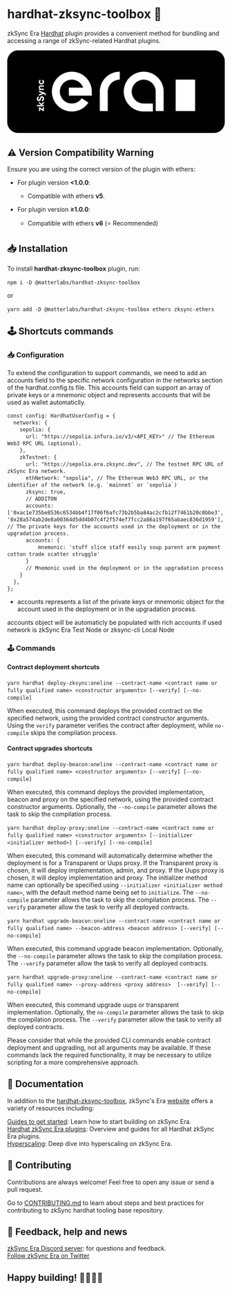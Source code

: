 # hardhat-zksync-toolbox 🚀

zkSync Era [Hardhat](https://hardhat.org/) plugin provides a convenient method for bundling and accessing a range of zkSync-related Hardhat plugins.

![Era Logo](https://github.com/matter-labs/era-contracts/raw/main/eraLogo.svg)

## ⚠️ Version Compatibility Warning

Ensure you are using the correct version of the plugin with ethers:
- For plugin version **<1.0.0**:
  - Compatible with ethers **v5**.

- For plugin version **≥1.0.0**:
  - Compatible with ethers **v6** (⭐ Recommended)

## 📥 Installation

To install **hardhat-zksync-toolbox** plugin, run:

`npm i -D @matterlabs/hardhat-zksync-toolbox`

or

`yarn add -D @matterlabs/hardhat-zksync-toolbox ethers zksync-ethers`

## 🕹 Shortcuts commands

### 📥 Configuration
To extend the configuration to support commands, we need to add an accounts field to the specific network configuration in the networks section of the hardhat.config.ts file. This accounts field can support an array of private keys or a mnemonic object and represents accounts that will be used as wallet automaticlly.

```
const config: HardhatUserConfig = {
  networks: {
    sepolia: {
      url: "https://sepolia.infura.io/v3/<API_KEY>" // The Ethereum Web3 RPC URL (optional).
    },
    zkTestnet: {
      url: "https://sepolia.era.zksync.dev", // The testnet RPC URL of zkSync Era network.
      ethNetwork: "sepolia", // The Ethereum Web3 RPC URL, or the identifier of the network (e.g. `mainnet` or `sepolia`)
      zksync: true,
      // ADDITON
      accounts: ['0xac1e735be8536c6534bb4f17f06f6afc73b2b5ba84ac2cfb12f7461b20c0bbe3', '0x28a574ab2de8a00364d5dd4b07c4f2f574ef7fcc2a86a197f65abaec836d1959'], // The private keys for the accounts used in the deployment or in the upgradation process.
      accounts: {
          mnemonic: 'stuff slice staff easily soup parent arm payment cotton trade scatter struggle'
      }
      // Mnemonic used in the deployment or in the upgradation process
    }
  },
};
```
- accounts represents a list of the private keys or mnemonic object for the account used in the deployment or in the upgradation process.

accounts object will be automaticly be populated with rich accounts if used network is zkSync Era Test Node or zksync-cli Local Node

### 🕹 Commands

#### Contract deployment shortcuts 

`yarn hardhat deploy-zksync:oneline --contract-name <contract name or fully qualified name> <constructor arguments> [--verify] [--no-compile]`

When executed, this command deploys the provided contract on the specified network, using the provided contract constructor arguments. 
Using the `verify` parameter verifies the contract after deployment, while `no-compile` skips the compilation process.

#### Contract upgrades shortcuts 

`yarn hardhat deploy-beacon:oneline --contract-name <contract name or fully qualified name> <constructor arguments> [--verify] [--no-compile]`

When executed, this command deploys the provided implementation, beacon and proxy on the specified network, using the provided contract constructor arguments. 
Optionally, the `--no-compile` parameter allows the task to skip the compilation process.

`yarn hardhat deploy-proxy:oneline --contract-name <contract name or fully qualified name> <constructor arguments> [--initializer <initializer method>] [--verify] [--no-compile]`

When executed, this command will automatically determine whether the deployment is for a Transparent or Uups proxy. 
If the Transparent proxy is chosen, it will deploy implementation, admin, and proxy. 
If the Uups proxy is chosen, it will deploy implementation and proxy.
The initializer method name can optionally be specified using `--initializer <initializer method name>`, with the default method name being set to `initialize`.
The `--no-compile` parameter allows the task to skip the compilation process.
The `--verify` parameter allow the task to verify all deployed contracts.

`yarn hardhat upgrade-beacon:oneline --contract-name <contract name or fully qualified name> --beacon-address <beacon address> [--verify] [--no-compile]`

When executed, this command upgrade beacon implementation. 
Optionally, the `--no-compile` parameter allows the task to skip the compilation process.
The `--verify` parameter allow the task to verify all deployed contracts.

`yarn hardhat upgrade-proxy:oneline --contract-name <contract name or fully qualified name> --proxy-address <proxy address>  [--verify] [--no-compile]`

When executed, this command upgrade uups or transparent implementation. 
Optionally, the `no-compile` parameter allows the task to skip the compilation process.
The `--verify` parameter allow the task to verify all deployed contracts.

Please consider that while the provided CLI commands enable contract deployment and upgrading, not all arguments may be available. If these commands lack the required functionality, it may be necessary to utilize scripting for a more comprehensive approach.

## 📝 Documentation

In addition to the [hardhat-zksync-toolbox](https://era.zksync.io/docs/tools/hardhat/plugins.html), zkSync's Era [website](https://era.zksync.io/docs/) offers a variety of resources including:

[Guides to get started](https://era.zksync.io/docs/dev/building-on-zksync/hello-world.html): Learn how to start building on zkSync Era.\
[Hardhat zkSync Era plugins](https://era.zksync.io/docs/tools/hardhat/getting-started.html): Overview and guides for all Hardhat zkSync Era plugins.\
[Hyperscaling](https://era.zksync.io/docs/reference/concepts/hyperscaling.html#what-are-hyperchains): Deep dive into hyperscaling on zkSync Era.

## 🤝 Contributing

Contributions are always welcome! Feel free to open any issue or send a pull request.

Go to [CONTRIBUTING.md](https://github.com/matter-labs/hardhat-zksync/blob/main/.github/CONTRIBUTING.md) to learn about steps and best practices for contributing to zkSync hardhat tooling base repository.  


## 🙌 Feedback, help and news

[zkSync Era Discord server](https://join.zksync.dev/): for questions and feedback.\
[Follow zkSync Era on Twitter](https://twitter.com/zksync)

## Happy building! 👷‍♀️👷‍♂️